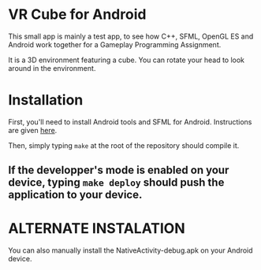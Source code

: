 # VR Cube for Android
This small app is mainly a test app, to see how C++, SFML, OpenGL ES and
Android work together for a Gameplay Programming Assignment.

It is a 3D environment featuring a cube. You can rotate your head to look around in the environment.

# Installation
First, you'll need to install Android tools and SFML for Android. Instructions
are given
[here](https://github.com/keenanMcentee/GPProject2-AndroidVr/wiki/SFML-for-Android).

Then, simply typing `make` at the root of the repository should compile it.

If the developper's mode is enabled on your device, typing `make deploy` should
push the application to your device.
----------------------------------------------------------------------------------------------------
# ALTERNATE INSTALATION
You can also manually install the NativeActivity-debug.apk on your Android device.
